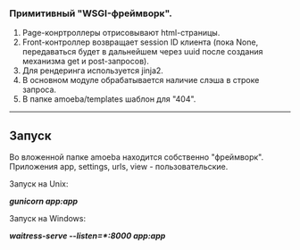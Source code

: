 ### Примитивный "WSGI-фреймворк".

1) Page-конртроллеры отрисовывают html-страницы.
2) Front-контроллер возвращает session ID клиента (пока None, 
передаваться будет в дальнейшем через uuid после создания механизма
get и post-запросов).
3) Для рендеринга используется jinja2.
4) В основном модуле обрабатывается наличие слэша в строке запроса.
5) В папке amoeba/templates шаблон для "404".
***
## Запуск

Во вложенной папке amoeba находится собственно "фреймворк".
Приложения app, settings, urls, view - пользовательские.

Запуск на Unix:

***gunicorn app:app***

Запуск на Windows:

***waitress-serve --listen=\*:8000 app:app***